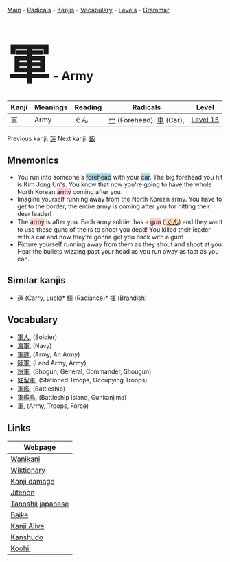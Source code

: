 <style> bigfont {font-size: 100px}</style>
[Main](../index.md) -
[Radicals](../radicals.md) -
[Kanjis](../kanjis.md) -
[Vocabulary](../vocabulary.md) -
[Levels](../levels.md) -
[Grammar](../grammar.md)
# <bigfont> 軍</bigfont> - Army 

| Kanji | Meanings | Reading | Radicals | Level |
| --- | --- | --- | --- | --- |
| 軍 | Army | ぐん | [冖](../radicals/冖.md) (Forehead), [車](../radicals/車.md) (Car),  | [Level 15](../levels/wk_level15.md) |

Previous kanji: [英](英.md) Next kanji: [飯](飯.md) 

## Mnemonics
 * You run into someone's <span style="background-color:#ADD8E6"> forehead</span> with your <span style="background-color:#ADD8E6"> car</span>. The big forehead you hit is Kim Jong Un's. You know that now you're going to have the whole North Korean <span style="background-color:#ffcccb"> army</span> coming after you.
* Imagine yourself running away from the North Korean army. You have to get to the border, the entire army is coming after you for hitting their dear leader!
* The <span style="background-color:#ffcccb"> army</span> is after you. Each army soldier has a <span style="background-color:#ffcccb"> gun</span> (<span style="background-color:#fed8b1"> [ぐん](https://jisho.org/search/ぐん)</span>) and they want to use these guns of theirs to shoot you dead! You killed their leader with a car and now they’re gonna get you back with a gun!
* Picture yourself running away from them as they shout and shoot at you. Hear the bullets wizzing past your head as you run away as fast as you can.


## Similar kanjis
 * [運](運.md) (Carry, Luck)* [輝](輝.md) (Radiance)* [揮](揮.md) (Brandish)


## Vocabulary
 * [軍人](../vocabulary/軍.md), (Soldier)
* [海軍](../vocabulary/軍.md), (Navy)
* [軍隊](../vocabulary/軍.md), (Army, An Army)
* [陸軍](../vocabulary/軍.md), (Land Army, Army)
* [将軍](../vocabulary/軍.md), (Shogun, General, Commander, Shougun)
* [駐留軍](../vocabulary/軍.md), (Stationed Troops, Occupying Troops)
* [軍艦](../vocabulary/軍.md), (Battleship)
* [軍艦島](../vocabulary/軍.md), (Battleship Island, Gunkanjima)
* [軍](../vocabulary/軍.md), (Army, Troops, Force)



## Links 

| Webpage |
| --- |
| [Wanikani          ](https://www.wanikani.com/kanji/軍) |
| [Wiktionary        ](https://en.wiktionary.org/wiki/軍) |
| [Kanji damage      ](http://www.kanjidamage.com/kanji/search?utf8=✓&q=軍) |
| [Jitenon           ](https://jitenon.com/kanji/軍) |
| [Tanoshii japanese ](https://www.tanoshiijapanese.com/dictionary/kanji.cfm?k=軍) |
| [Baike             ](https://baike.baidu.com/item/軍) |
| [Kanji Alive       ](https://app.kanjialive.com/軍) |
| [Kanshudo          ](https://www.kanshudo.com/searchmn?q=軍) |
| [Koohii            ](https://kanji.koohii.com/study/kanji/軍) |
